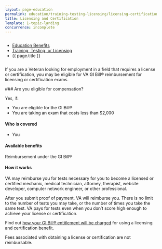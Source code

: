 ```yaml
---
layout: page-education
permalink: education/training-testing-licensing/licensing-certification/index.html
title: Licensing and Certification
Template: 1-topic-landing
concurrence: incomplete
---
```


<div class="splash" markdown="0">
<div class="row" markdown="0">
<div class="small-12 columns" markdown="0">

<ul class="breadcrumbs" role="menubar" aria-label="Primary">
<li class="parent"><a href="{{ site.url }}/education/">Education Benefits</a></li>
<li class="parent"><a href="{{ site.url }}/education/training-testing-licensing/">Training, Testing, or Licensing</a></li>
<li class="active">{{ page.title }}</li>
</ul>

</div>
</div>
</div>

<div class="main" role="main" markdown="0">

<!--<div class="action-bar">
  <div class="row">
    <div class="small-12 columns">

    </div>
  </div>  
</div>-->

<div class="section one" markdown="0">
<div class="primary" markdown="0">
<div class="row" markdown="0">
<div class="small-12 columns" markdown="1">

If you are a Veteran looking for employment in a field that requires a license or certification, you may be eligible for VA GI Bill® reimbursement for licensing or certification exams.
</div>
<div class="small-12 columns" markdown="1">
<div class="call-out">
### Are you eligible for compensation?

Yes, if:

-	You are eligible for the GI Bill®
-	You are taking an exam that costs less than $2,000

#### Who is covered
- You

#### Available benefits
Reimbursement under the GI Bill®

#### How it works
VA may reimburse you for tests necessary for you to become a licensed or certified mechanic, medical technician, attorney, therapist, website developer, computer network engineer, or other professional.             

After you submit proof of payment, VA will reimburse you. There is no limit to the number of tests you may take, or the number of times you take the same test. VA pays for tests even when you don’t score high enough to achieve your license or certification.

Find out [how your GI Bill® entitlement will be charged](https://gibill.custhelp.com/app/answers/detail/a_id/29) for using a licensing and certification benefit.

Fees associated with obtaining a license or certification are not reimbursable.
</div>


</div>
</div>
</div>


</div>

